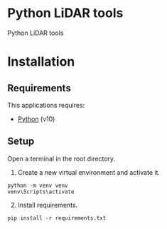 # Python LiDAR tools
Python LiDAR tools

# Installation
## Requirements 
This applications requires:
* [Python](https://www.python.org/) (v10)

## Setup
Open a terminal in the root directory.

1. Create a new virtual environment and activate it.

```
python -m venv venv
venv\Scripts\activate
```

2. Install requirements.
```
pip install -r requirements.txt
```
